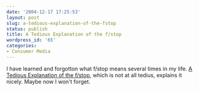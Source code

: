 ```yaml
---
date: '2004-12-17 17:25:53'
layout: post
slug: a-tedious-explanation-of-the-fstop
status: publish
title: A Tedious Explanation of the f/stop
wordpress_id: '65'
categories:
- Consumer Media
---
```


I have learned and forgotton what f/stop means several times in my life.  [A Tedious Explanation of the f/stop](http://www.uscoles.com/fstop.htm), which is not at all tedius, explains it nicely.  Maybe now I won't forget. 

